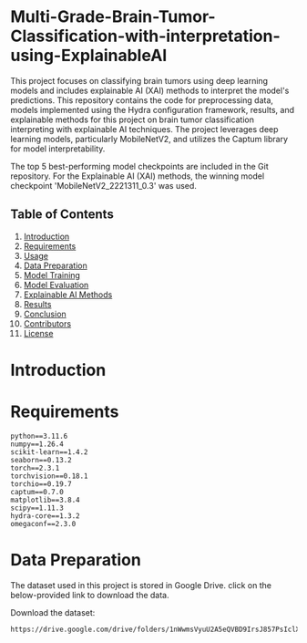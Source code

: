 # Multi-Grade-Brain-Tumor-Classification-with-interpretation-using-ExplainableAI
This project focuses on classifying brain tumors using deep learning models and includes explainable AI (XAI) methods to interpret the model's predictions.
This repository contains the code for preprocessing data, models implemented using the Hydra configuration framework, results, and explainable methods for this project on brain tumor classification interpreting with explainable AI techniques. The project leverages deep learning models, particularly MobileNetV2, and utilizes the Captum library for model interpretability.


The top 5 best-performing model checkpoints are included in the Git repository. 
For the Explainable AI (XAI) methods, the winning model checkpoint 'MobileNetV2_2221311_0.3' was used.


## Table of Contents
1. [Introduction](#introduction)
2. [Requirements](#Requirements)
3. [Usage](#usage)
4. [Data Preparation](#data-preparation)
5. [Model Training](#model-training)
6. [Model Evaluation](#model-evaluation)
7. [Explainable AI Methods](#explainable-ai-methods)
8. [Results](#results)
9. [Conclusion](#conclusion)
10. [Contributors](#contributors)
11. [License](#license)

# Introduction


# Requirements
```
python==3.11.6
numpy==1.26.4
scikit-learn==1.4.2
seaborn==0.13.2
torch==2.3.1
torchvision==0.18.1
torchio==0.19.7
captum==0.7.0
matplotlib==3.8.4
scipy==1.11.3
hydra-core==1.3.2
omegaconf==2.3.0
```
# Data Preparation
The dataset used in this project is stored in Google Drive. click on the below-provided link to download the data.

Download the dataset:
```bash
https://drive.google.com/drive/folders/1nWwmsVyuU2A5eQVBD9IrsJ857PsIclXA
```







